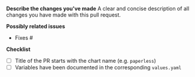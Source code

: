 **Describe the changes you've made**
A clear and concise description of all changes you have made with this pull request.

**Possibly related issues**
- Fixes #

**Checklist**

- [ ] Title of the PR starts with the chart name (e.g. `paperless`)
- [ ] Variables have been documented in the corresponding `values.yaml`
